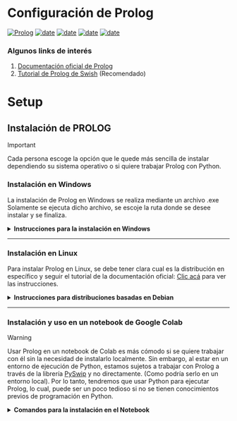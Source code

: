 # Configuración de Prolog
[![Prolog](https://img.shields.io/badge/Lenguajes-Prolog-red)](https://www.swi-prolog.org/)
[![date](https://img.shields.io/badge/Semestre-2025-blue)]()
[![date](https://img.shields.io/badge/Universidad-UdeA-green)]()
[![date](https://img.shields.io/badge/Carrera-Ingenier%C3%ADa%20de%20sistemas-black)]()
[![date](https://img.shields.io/badge/Asignatura-Matem%C3%A1ticas%20discretas%20I-purple)]()

### Algunos links de interés
1. [Documentación oficial de Prolog](https://www.swi-prolog.org/)
2. [Tutorial de Prolog de Swish](https://swish.swi-prolog.org/p/Tutorial%20de%20prolog.swinb) (Recomendado)

# Setup

## Instalación de PROLOG

> [!IMPORTANT]
> Cada persona escoge la opción que le quede más sencilla de instalar dependiendo su sistema operativo o si quiere trabajar Prolog con Python. 

### Instalación en Windows
La instalación de Prolog en Windows se realiza mediante un archivo .exe
Solamente se ejecuta dicho archivo, se escoje la ruta donde se desee instalar y se finaliza. 

<details><summary><b>Instrucciones para la instalación en Windows</b></summary>

1. Se descarga el .exe desde la [página oficial](https://www.swi-prolog.org/download/stable).

2. Se ejecuta el archivo .exe
![Screenshot executing .exe file](https://github.com/discretas1-udea/prolog-setup/blob/main/assets/windows-installation/01.png)

3. Se da clic en el botón siguiente para iniciar la instalación
![Screenshot 2](https://github.com/discretas1-udea/prolog-setup/blob/main/assets/windows-installation/02.png)

4. Se debe aceptar el acuerdo de licencia para poder instalar
![Screenshot 3](https://github.com/discretas1-udea/prolog-setup/blob/main/assets/windows-installation/03.png)

5. Se agrega al PATH del sistema ya sea para el usuario actual o para todos los usuarios según se desee 
![Screenshot 4](https://github.com/discretas1-udea/prolog-setup/blob/main/assets/windows-installation/04.png)

6. Se escoge la carpeta en la cual se desea instalar el programa y se da clic en siguiente
![Screenshot 5](https://github.com/discretas1-udea/prolog-setup/blob/main/assets/windows-installation/05.png)

7. Se deja la carpeta del menú de inicio por defecto y se da clic en siguiente
![Screenshot 6](https://github.com/discretas1-udea/prolog-setup/blob/main/assets/windows-installation/06.png)

8. Se seleccionan todos los componentes que nos permite el instalador y se da clic en instalar
![Screenshot 7](https://github.com/discretas1-udea/prolog-setup/blob/main/assets/windows-installation/07.png)

9. Una vez finalice de instalar, buscamos SWI-Prolog en el buscador de Windows y ya podemos observar que se encuentra instalado
![Screenshot 8](https://github.com/discretas1-udea/prolog-setup/blob/main/assets/windows-installation/08.png)


</details>


---

### Instalación en Linux
Para instalar Prolog en Linux, se debe tener clara cual es la distribución en específico y seguir el tutorial de la documentación oficial: [Clic acá](https://www.swi-prolog.org/build/unix.html) para ver las instrucciones.

<details><summary><b>Instrucciones para distribuciones basadas en Debian</b></summary>

1. Actualiza la información de los paquetes e instala las actualizaciones disponibles. 
    ```sh
    sudo apt update && sudo apt upgrade -y
    ```

2. Instala el paquete 'swi-prolog' desde los repositorios oficiales.
    ```sh
    sudo apt install swi-prolog -y
    ```

3. `(OPCIONAL)` Verifica la instalación de Prolog.
    ```sh
    dpkg -l | grep swi-prolog
    swipl --version
    ```

4. Abre Prolog desde la terminal.
    ```sh
    swipl
    ```

5. Si deseas salir del programa y quedar nuevamente en la terminal puedes apretar la combinación de teclas `Ctrl + c` y luego presiona la tecla `e`.

</details>

---

### Instalación y uso en un notebook de Google Colab
> [!WARNING]
> Usar Prolog en un notebook de Colab es más cómodo si se quiere trabajar con él sin la necesidad de instalarlo localmente. Sin embargo, al estar en un entorno de ejecución de Python, estamos sujetos a trabajar con Prolog a través de la librería [PySwip](https://pyswip.readthedocs.io/en/latest/get_started.html) y no directamente. (Como podría serlo en un entorno local). Por lo tanto, tendremos que usar Python para ejecutar Prolog, lo cual, puede ser un poco tedioso si no se tienen conocimientos previos de programación en Python. 

<details><summary><b>Comandos para la instalación en el Notebook</b></summary>

1. Instale SWI-PROLOG en el entorno virtual.
    ```sh
    !apt-get install swi-prolog -y
    ```

2. Instale con pip la librería PySwip en el entorno virtual.
    ```sh
    !pip install -U pyswip
    ```

3. Importe el módulo necesario de la librería PySwip para usar Prolog en el Notebook
    ```sh
    from pyswip import Prolog
    ```

4. Cree un objeto Prolog. Este objeto es con el cual usaremos Prolog dentro del entorno. 
    ```python
    prolog = Prolog()
    ```

    
</details>
